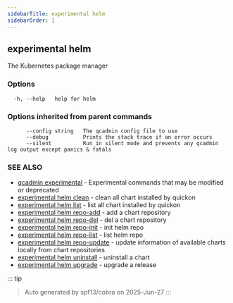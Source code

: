 ```yaml
---
sidebarTitle: experimental helm
sidebarOrder: 1
---
```


## experimental helm

The Kubernetes package manager

### Options

```
  -h, --help   help for helm
```

### Options inherited from parent commands

```
      --config string   The qcadmin config file to use
      --debug           Prints the stack trace if an error occurs
      --silent          Run in silent mode and prevents any qcadmin log output except panics & fatals
```

### SEE ALSO

* [qcadmin experimental](experimental.md)	 - Experimental commands that may be modified or deprecated
* [experimental helm clean](experimental_helm_clean.md)	 - clean all chart installed by quickon
* [experimental helm list](experimental_helm_list.md)	 - list all chart installed by quickon
* [experimental helm repo-add](experimental_helm_repo-add.md)	 - add a chart repository
* [experimental helm repo-del](experimental_helm_repo-del.md)	 - del a chart repository
* [experimental helm repo-init](experimental_helm_repo-init.md)	 - init helm repo
* [experimental helm repo-list](experimental_helm_repo-list.md)	 - list helm repo
* [experimental helm repo-update](experimental_helm_repo-update.md)	 - update information of available charts locally from chart repositories
* [experimental helm uninstall](experimental_helm_uninstall.md)	 - uninstall a chart
* [experimental helm upgrade](experimental_helm_upgrade.md)	 - upgrade a release

::: tip
>Auto generated by spf13/cobra on 2025-Jun-27
:::